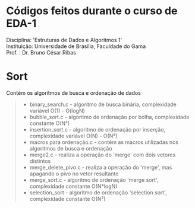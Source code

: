 # Códigos feitos durante o curso de EDA-1
Disciplina: 'Estruturas de Dados e Algoritmos 1'  
Instituição: Universidade de Brasília, Faculdade do Gama  
Prof. : Dr. Bruno César Ribas  

# Sort
Contém os algoritmos de busca e ordenação de dados  
> - binary_search.c - algoritmo de busca binária, complexidade variável O(1) - O(logN)
> - bubble_sort.c - algoritmo de ordenação por bolha, complexidade constante O(N²)
> - insertion_sort.c - algoritmo de ordenação por inserção, complexidade variável O(N) - O(N²)
> - macros para ordenação.c - contém as macros utilizadas nos algoritmos de busca e ordenação
> - merge2.c - realiza a operação do 'merge' com dois vetores distintos
> - merge_delete_pivo.c - realiza a operação do 'merge', mas apagando o pivo no vetor resultante
> - merge_sort.c - algoritmo de ordenação 'merge sort', complexidade constante O(N*logN)
> - selection_sort - algoritmo de ordenação 'selection sort', complexidade constante O(N²)
